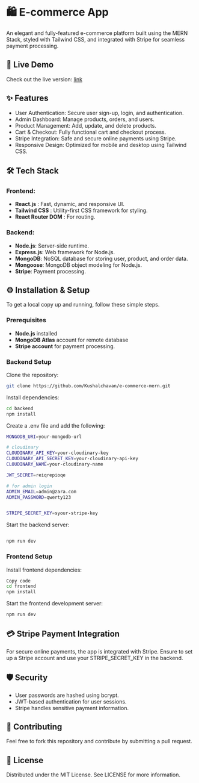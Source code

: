 
# 🛍️ E-commerce App

An elegant and fully-featured e-commerce platform built using the MERN Stack, styled with Tailwind CSS, and integrated with Stripe for seamless payment processing.


## 🚀 Live Demo

Check out the live version: [link](https://e-commerce-mern-frontend-rbh6g91j9-kushalchavans-projects.vercel.app/)


## ✨ Features

- User Authentication: Secure user sign-up, login, and authentication.
- Admin Dashboard: Manage products, orders, and users.
- Product Management: Add, update, and delete products.
- Cart & Checkout: Fully functional cart and checkout process.
- Stripe Integration: Safe and secure online payments using Stripe.
- Responsive Design: Optimized for mobile and desktop using Tailwind CSS.


## 🛠️ Tech Stack

### Frontend:
- **React.js** : Fast, dynamic, and responsive UI.
- **Tailwind CSS** : Utility-first CSS framework for styling.
- **React Router DOM** : For routing.

### Backend:
- **Node.js**: Server-side runtime.
- **Express.js**: Web framework for Node.js.
- **MongoDB**: NoSQL database for storing user, product, and order data.
- **Mongoose**: MongoDB object modeling for Node.js.
- **Stripe**: Payment processing.


## ⚙️ Installation & Setup
To get a local copy up and running, follow these simple steps.

### Prerequisites
- **Node.js**  installed
- **MongoDB Atlas** account for remote database
- **Stripe account** for payment processing.


### Backend Setup

Clone the repository:
```bash
git clone https://github.com/Kushalchavan/e-commerce-mern.git
```

Install dependencies:

```bash
cd backend
npm install
```

Create a .env file and add the following:

```bash
MONGODB_URI=your-mongodb-url

# cloudinary
CLOUDINARY_API_KEY=your-cloudinary-key
CLOUDINARY_API_SECRET_KEY=your-cloudinary-api-key
CLOUDINARY_NAME=your-cloudinary-name

JWT_SECRET=reiqrepioqe

# for admin login
ADMIN_EMAIL=admin@zara.com
ADMIN_PASSWORD=qwerty123


STRIPE_SECRET_KEY=syour-stripe-key
```

Start the backend server:
```bash

npm run dev
```

### Frontend Setup

Install frontend dependencies:
```bash
Copy code
cd frontend
npm install
```

Start the frontend development server:
```bash
npm run dev
```


## 💳 Stripe Payment Integration

For secure online payments, the app is integrated with Stripe. Ensure to set up a Stripe account and use your STRIPE_SECRET_KEY in the backend.


## 🛡️ Security

- User passwords are hashed using bcrypt.
- JWT-based authentication for user sessions.
- Stripe handles sensitive payment information.

## 🤝 Contributing
Feel free to fork this repository and contribute by submitting a pull request.

## 📝 License
Distributed under the MIT License. See LICENSE for more information.